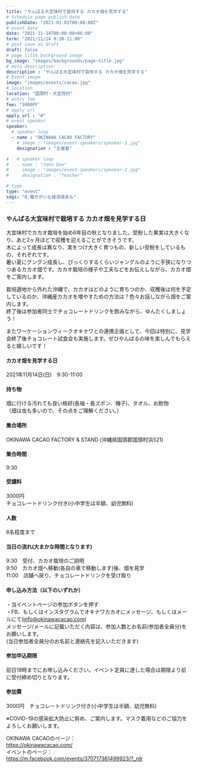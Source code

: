```yaml
---
title: "やんばる大宜味村で栽培する カカオ畑を見学する"
# Schedule page publish date
publishDate: "2021-01-01T00:00:00Z"
# event date
date: "2021-11-14T00:00:00+06:00"
term: "2021/11/14 9:30-11:00"
# post save as draft
draft: false
# page title background image
bg_image: "images/backgrounds/page-title.jpg"
# meta description
description : "やんばる大宜味村で栽培する カカオ畑を見学する"
# Event image
image: "images/events/cacao.jpg"
# location
location: "国頭村・大宜見村"
# entry fee
fee: "3000円"
# apply url
apply_url : "#"
# event speaker
speaker:
  # speaker loop
  - name : "OKINAWA CACAO FACTORY"
    # image : "images/event-speakers/speaker-1.jpg"
    designation : "主催者"

#   # speaker loop
#   - name : "John Doe"
#     image : "images/event-speakers/speaker-2.jpg"
#     designation : "Teacher"

# type
type: "event"
sdgs: "8.働きがいも経済成長も"
---
```


### やんばる大宜味村で栽培する カカオ畑を見学する日
大宜味村でカカオ栽培を始め6年目の秋となりました。受粉した果実は大きくなり、あと2ヶ月ほどで収穫を迎えることができそうです。  
木によって成長は異なり、実をつけ大きく育つもの、新しい受粉をしているもの、それぞれです。  
暑い夏にグングン成長し、びっくりするくらいジャングルのように手狭になりつつあるカカオ畑です。カカオ栽培の様子や工夫などをお伝えしながら、カカオ畑をご案内します。  
  
栽培適地から外れた沖縄で、カカオはどのように育ちつのか、収穫後は何を予定しているのか、沖縄産カカオを増やすための方法は？色々お話しながら畑をご案内します。  
終了後は参加者同士でチョコレートドリンクを飲みながら、ゆんたくしましょう！  
  
またワーケーションウィークオキナワとの連携企画として、今回は特別に、見学会終了後チョコレート試食会も実施します。ぜひやんばるの味を楽しんでもらえると嬉しいです！  
  
#### カカオ畑を見学する日
2021年11月14日(日)　9:30-11:00  

#### 持ち物
畑に行ける汚れても良い格好(長袖・長ズボン、帽子)、タオル、お飲物  
（畑は虫も多いので、その点をご理解ください。）

#### 集合場所
OKINAWA CACAO FACTORY & STAND (沖縄県国頭郡国頭村浜521)
#### 集合時間
9:30
#### 受講料
3000円  
チョコレートドリンク付き(小中学生は半額、幼児無料)　
#### 人数
6名程度まで

#### 当日の流れ(大まかな時間となります)
9:30　受付、カカオ栽培のご説明  
9:50　カカオ畑へ移動(各自の車で移動します)後、畑を見学  
11:00　店舗へ戻り、チョコレートドリンクを受け取り  

#### 申し込み方法（以下のいずれか）
・当イベントページの参加ボタンを押す  
・FB、もしくはインスタグラムでオキナワカカオにメッセージ、もしくはメールにて(info@okinawacacao.com)  
メッセージ/メールに記載いただく内容は、参加人数とお名前(参加者全員分)をお願いします。  
(当日参加者全員分のお名前と連絡先を記入いただきます)  
  
#### 参加申込期限
前日19時までにお申し込みください。イベント定員に達した場合は期限より前に受付締め切りとなります。

#### 参加費
3000円　チョコレートドリンク付き(小中学生は半額、幼児無料)  
  
※COVID-19の感染拡大防止に努め、ご案内します。マスク着用などのご協力をよろしくお願いします。  
  
OKINAWA CACAOのページ：  
https://okinawacacao.com/  
イベントのページ：  
https://m.facebook.com/events/370717361499923/?_rdr
